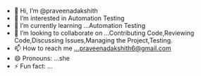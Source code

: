- 👋 Hi, I’m @praveenadakshith
- 👀 I’m interested in Automation Testing
- 🌱 I’m currently learning ...Automation Testing
- 💞️ I’m looking to collaborate on ...Contributing Code,Reviewing Code,Discussing Issues,Managing the Project,Testing.
- 📫 How to reach me ...praveenadakshith6@gmail.com
- 😄 Pronouns: ...she
- ⚡ Fun fact: ...

<!---
praveenadakshith/praveenadakshith is a ✨ special ✨ repository because its `README.md` (this file) appears on your GitHub profile.
You can click the Preview link to take a look at your changes.
--->
